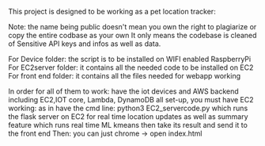 This project is designed to be working as a pet location tracker:

Note: the name being public doesn't mean you own the right to plagiarize or copy the entire codbase as your own 
It only means the codebase is cleaned of Sensitive API keys and infos as well as data.



For Device folder: the script is to be installed on WIFI enabled RaspberryPi
For EC2server folder: it contains all the needed code to be installed on EC2
For front end folder: it contains all the files needed for webapp working

In order for all of them to work:
have the iot devices and AWS backend including EC2,IOT core, Lambda, DynamoDB all set-up, 
you must have EC2 working: as in have the cmd line: python3 EC2_servercode.py
					which runs the flask server on EC2 for real time location updates as well as summary feature 
					which runs real time ML kmeans then take its result and send it to the front end
Then: you can just chrome -> open index.html
